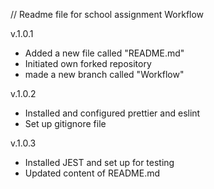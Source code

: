 // Readme file for school assignment Workflow 

v.1.0.1 
- Added a new file called "README.md"
- Initiated own forked repository
- made a new branch called "Workflow"

v.1.0.2
- Installed and configured prettier and eslint
- Set up gitignore file

v.1.0.3
- Installed JEST and set up for testing
- Updated content of README.md